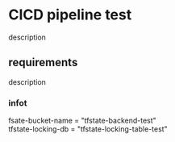 # CICD pipeline test
description

## requirements
description 

### infot
  fsate-bucket-name = "tfstate-backend-test"  
  tfstate-locking-db = "tfstate-locking-table-test"  
  
